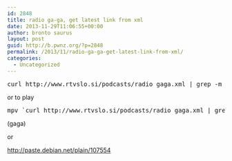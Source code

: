 ```yaml
---
id: 2848
title: radio ga-ga, get latest link from xml
date: 2013-11-29T11:06:55+00:00
author: bronto saurus
layout: post
guid: http://b.pwnz.org/?p=2848
permalink: /2013/11/radio-ga-ga-get-latest-link-from-xml/
categories:
  - Uncategorized
---
```

<pre>curl http://www.rtvslo.si/podcasts/radio_gaga.xml | grep -m 1 mp3 | cut -d\" -f 6</pre>

or to play

<pre>mpv `curl http://www.rtvslo.si/podcasts/radio_gaga.xml | grep -m 1 mp3 | cut -d\" -f 6`</pre>

(gaga)
  
or
  
<http://paste.debian.net/plain/107554>
